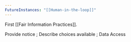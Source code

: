 ```yaml
---
FutureInstances: "[[Human-in-the-loop]]"
---
```


First [[Fair Information Practices]]. 

Provide notice ; Describe choices available ; Data Access